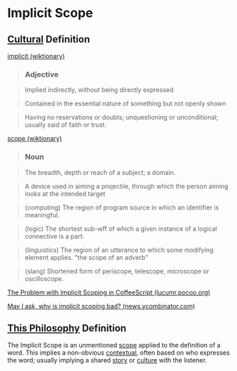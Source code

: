 # Implicit Scope

## [Cultural](./culture.md) Definition

<a href="http://en.wiktionary.org/wiki/implicit" target="_blank">implicit (wiktionary)</a>

> ### Adjective

> Implied indirectly, without being directly expressed

> Contained in the essential nature of something but not openly shown

> Having no reservations or doubts; unquestioning or unconditional; usually said of faith or trust.

<a href="http://en.wiktionary.org/wiki/scope" target="_blank">scope (wiktionary)</a>

> ### Noun

> The breadth, depth or reach of a subject; a domain.

> A device used in aiming a projectile, through which the person aiming looks at the intended target

> (computing) The region of program source in which an identifier is meaningful.

> (logic) The shortest sub-wff of which a given instance of a logical connective is a part.

> (linguistics) The region of an utterance to which some modifying element applies. "the scope of an adverb"

> (slang) Shortened form of periscope, telescope, microscope or oscilloscope.

<a href="http://lucumr.pocoo.org/2011/12/22/implicit-scoping-in-coffeescript/" target="_blank">The Problem with Implicit Scoping in CoffeeScript (lucumr.pocoo.org)</a>

<a href="https://news.ycombinator.com/item?id=2864317" target="_blank">May I ask, why is implicit scoping bad? (news.ycombinator.com)</a>

## [This Philosophy](./this-philosophy.md) Definition

The Implicit Scope is an unmentioned [scope](./scope.md) applied to the definition of a word. This implies a non-obvious [contextual](./context.md), often based on who expresses the word; usually implying a shared [story](./story.md) or [culture](./culture.md) with the listener.
